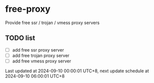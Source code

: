 
# free-proxy
Provide free ssr / trojan / vmess proxy servers


## TODO list
- [ ] add free ssr proxy server
- [ ] add free trojan proxy server
- [ ] add free vmess proxy server

Last updated at 2024-09-10 00:00:01 UTC+8, next update schedule at 2024-09-10 06:00:01 UTC+8

